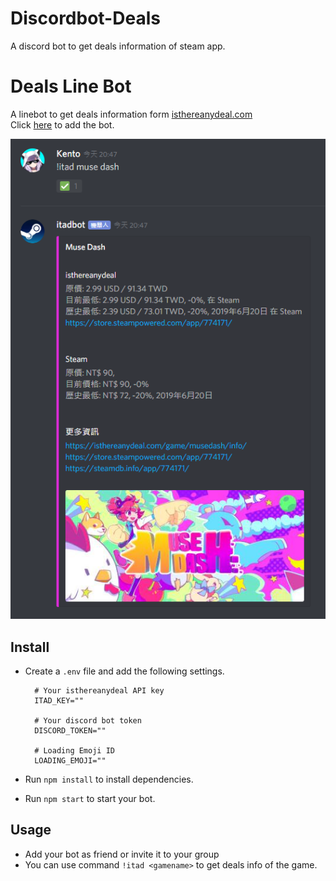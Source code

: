 # Discordbot-Deals
A discord bot to get deals information of steam app.

# Deals Line Bot
A linebot to get deals information form [isthereanydeal.com](https://isthereanydeal.com)  
Click [here](https://discordapp.com/oauth2/authorize?client_id=634902541687324702&scope=bot&permissions=26688) to add the bot.
  
![preview](preview.png)  
  
## Install
- Create a `.env` file and add the following settings.
  ```
    # Your isthereanydeal API key
    ITAD_KEY=""

    # Your discord bot token
    DISCORD_TOKEN=""

    # Loading Emoji ID
    LOADING_EMOJI=""
  ```

- Run `npm install` to install dependencies.
- Run `npm start` to start your bot.
  
## Usage
- Add your bot as friend or invite it to your group
- You can use command `!itad <gamename>` to get deals info of the game.
